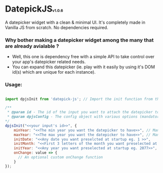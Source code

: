 # DatepickJS<span style="font-size: 12px;">v1.0.6</span>

A datepicker widget with a clean & minimal UI. It's completely made in Vanilla JS from scratch. No dependencies required.

### Why bother making a datepicker widget among the many that are already avialable ?

- Well, this one is dependency free with a simple API to take control over your app's datepicker related needs.
- You can expand this datepicker (ie. play with it easily by using it's DOM id(s) which are unique for each instance).


### Usage:
```javascript

import dpjsInit from 'datepick-js'; // Import the init function from the module (Psst, You can name it anything you want :D)

/** 
 * @param id - The id of the input you want to attach the datepicker to
 * @param dpjsConfig - The config object with various options (mandatory and non-mandatory)
*/
dpjsInit("<<your input's id>>", {
    minYear: "<<The min year you want the datepicker to have>>", // Mandatory (type => number)
    maxYear: "<<The max year you want the datepicker to have>>", // Mandatory (type => number)
    initDate: "<<Any date you want preselcted at startup eg. 1 >>",    // Optional, defaults to current date (type => number)
    initMonth: "<<First 3 letters of the month you want preselected at startup eg. "Apr" (for April)>>",  // Optional, defaults to the current month (type => string)
    initYear: "<<Any year you want preselected at startup eg. 2077>>", // Optional, defaults to the current year (type => nnumber)
    onChange: value => {
      // An optional custom onChange function
    }
});

```
